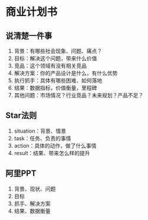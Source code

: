 # 商业计划书

## 说清楚一件事
1. 背景：有哪些社会现象、问题、痛点？
2. 目标：解决这个问题，带来什么价值
3. 竞品：这个领域有没有相关竞品
3. 解决方案：你的产品设计是什么，有什么优势
4. 执行抓手：具体有哪些困难、如何落地
5. 结果：数据指标，价值衡量，里程碑
6. 其他问题：市场情况？行业竞品？未来规划？产品不足？

## Star法则
1. situation：背景、情景
2. task：任务、负责的事情
3. action：具体的动作，做了什么事情
4. result：结果、带来怎么样的提升

## 阿里PPT
1. 背景、现状、问题
2. 目标
3. 抓手、解决方案
4. 结果、数据衡量